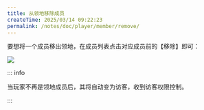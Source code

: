 ```yaml
---
title: 从领地移除成员
createTime: 2025/03/14 09:22:23
permalink: /notes/doc/player/member/remove/
---
```


要想将一个成员移出领地，在成员列表点击对应成员前的【移除】即可：

![](/player/member/remove/1.png)

::: info

当玩家不再是领地成员后，其将自动变为访客，收到访客权限控制。

:::
